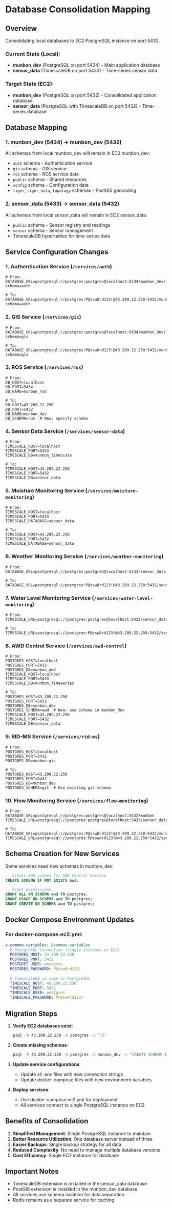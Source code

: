# Database Consolidation Mapping

## Overview
Consolidating local databases to EC2 PostgreSQL instance on port 5432.

### Current State (Local):
- **munbon_dev** (PostgreSQL on port 5434) - Main application database
- **sensor_data** (TimescaleDB on port 5433) - Time-series sensor data

### Target State (EC2):
- **munbon_dev** (PostgreSQL on port 5432) - Consolidated application database
- **sensor_data** (PostgreSQL with TimescaleDB on port 5432) - Time-series database

## Database Mapping

### 1. munbon_dev (5434) → munbon_dev (5432)
All schemas from local munbon_dev will remain in EC2 munbon_dev:
- `auth` schema - Authentication service
- `gis` schema - GIS service  
- `ros` schema - ROS service data
- `public` schema - Shared resources
- `config` schema - Configuration data
- `tiger`, `tiger_data`, `topology` schemas - PostGIS geocoding

### 2. sensor_data (5433) → sensor_data (5432)
All schemas from local sensor_data will remain in EC2 sensor_data:
- `public` schema - Sensor registry and readings
- `sensor` schema - Sensor management
- TimescaleDB hypertables for time-series data

## Service Configuration Changes

### 1. **Authentication Service** (`/services/auth`)
```env
# From:
DATABASE_URL=postgresql://postgres:postgres@localhost:5434/munbon_dev?schema=auth

# To:
DATABASE_URL=postgresql://postgres:P@ssw0rd123!@43.209.22.250:5432/munbon_dev?schema=auth
```

### 2. **GIS Service** (`/services/gis`)
```env
# From:
DATABASE_URL=postgresql://postgres:postgres@localhost:5434/munbon_dev?schema=gis

# To:
DATABASE_URL=postgresql://postgres:P@ssw0rd123!@43.209.22.250:5432/munbon_dev?schema=gis
```

### 3. **ROS Service** (`/services/ros`)
```env
# From:
DB_HOST=localhost
DB_PORT=5434
DB_NAME=munbon_ros

# To:
DB_HOST=43.209.22.250
DB_PORT=5432
DB_NAME=munbon_dev
DB_SCHEMA=ros  # New: specify schema
```

### 4. **Sensor Data Service** (`/services/sensor-data`)
```env
# From:
TIMESCALE_HOST=localhost
TIMESCALE_PORT=5433
TIMESCALE_DB=munbon_timescale

# To:
TIMESCALE_HOST=43.209.22.250
TIMESCALE_PORT=5432
TIMESCALE_DB=sensor_data
```

### 5. **Moisture Monitoring Service** (`/services/moisture-monitoring`)
```env
# From:
TIMESCALE_HOST=localhost
TIMESCALE_PORT=5433
TIMESCALE_DATABASE=sensor_data

# To:
TIMESCALE_HOST=43.209.22.250
TIMESCALE_PORT=5432
TIMESCALE_DATABASE=sensor_data
```

### 6. **Weather Monitoring Service** (`/services/weather-monitoring`)
```env
# From:
DATABASE_URL=postgresql://postgres:postgres@localhost:5433/sensor_data

# To:
DATABASE_URL=postgresql://postgres:P@ssw0rd123!@43.209.22.250:5432/sensor_data
```

### 7. **Water Level Monitoring Service** (`/services/water-level-monitoring`)
```env
# From:
TIMESCALE_URL=postgresql://postgres:postgres@localhost:5433/sensor_data

# To:
TIMESCALE_URL=postgresql://postgres:P@ssw0rd123!@43.209.22.250:5432/sensor_data
```

### 8. **AWD Control Service** (`/services/awd-control`)
```env
# From:
POSTGRES_HOST=localhost
POSTGRES_PORT=5432
POSTGRES_DB=munbon_awd
TIMESCALE_HOST=localhost
TIMESCALE_PORT=5433
TIMESCALE_DB=munbon_timeseries

# To:
POSTGRES_HOST=43.209.22.250
POSTGRES_PORT=5432
POSTGRES_DB=munbon_dev
POSTGRES_SCHEMA=awd  # New: use schema in munbon_dev
TIMESCALE_HOST=43.209.22.250
TIMESCALE_PORT=5432
TIMESCALE_DB=sensor_data
```

### 9. **RID-MS Service** (`/services/rid-ms`)
```env
# From:
POSTGRES_HOST=localhost
POSTGRES_PORT=5432
POSTGRES_DB=munbon_gis

# To:
POSTGRES_HOST=43.209.22.250
POSTGRES_PORT=5432
POSTGRES_DB=munbon_dev
POSTGRES_SCHEMA=gis  # Use existing gis schema
```

### 10. **Flow Monitoring Service** (`/services/flow-monitoring`)
```env
# From:
DATABASE_URL=postgresql://postgres:postgres@localhost:5432/munbon
TIMESCALE_URL=postgresql://postgres:postgres@localhost:5433/sensor_data

# To:
DATABASE_URL=postgresql://postgres:P@ssw0rd123!@43.209.22.250:5432/munbon_dev
TIMESCALE_URL=postgresql://postgres:P@ssw0rd123!@43.209.22.250:5432/sensor_data
```

## Schema Creation for New Services

Some services need new schemas in munbon_dev:

```sql
-- Create AWD schema for AWD Control Service
CREATE SCHEMA IF NOT EXISTS awd;

-- Grant permissions
GRANT ALL ON SCHEMA awd TO postgres;
GRANT USAGE ON SCHEMA awd TO postgres;
GRANT CREATE ON SCHEMA awd TO postgres;
```

## Docker Compose Environment Updates

### For docker-compose.ec2.yml:
```yaml
x-common-variables: &common-variables
  # PostgreSQL Connection (single instance on EC2)
  POSTGRES_HOST: 43.209.22.250
  POSTGRES_PORT: 5432
  POSTGRES_USER: postgres
  POSTGRES_PASSWORD: P@ssw0rd123!
  
  # TimescaleDB is same as PostgreSQL
  TIMESCALE_HOST: 43.209.22.250
  TIMESCALE_PORT: 5432
  TIMESCALE_USER: postgres
  TIMESCALE_PASSWORD: P@ssw0rd123!
```

## Migration Steps

1. **Verify EC2 databases exist**:
   ```bash
   psql -h 43.209.22.250 -U postgres -c "\l"
   ```

2. **Create missing schemas**:
   ```bash
   psql -h 43.209.22.250 -U postgres -d munbon_dev -c "CREATE SCHEMA IF NOT EXISTS awd;"
   ```

3. **Update service configurations**:
   - Update all .env files with new connection strings
   - Update docker-compose files with new environment variables

4. **Deploy services**:
   - Use docker-compose.ec2.yml for deployment
   - All services connect to single PostgreSQL instance on EC2

## Benefits of Consolidation

1. **Simplified Management**: Single PostgreSQL instance to maintain
2. **Better Resource Utilization**: One database server instead of three
3. **Easier Backups**: Single backup strategy for all data
4. **Reduced Complexity**: No need to manage multiple database versions
5. **Cost Efficiency**: Single EC2 instance for database

## Important Notes

- TimescaleDB extension is installed in the sensor_data database
- PostGIS extension is installed in the munbon_dev database
- All services use schema isolation for data separation
- Redis remains as a separate service for caching